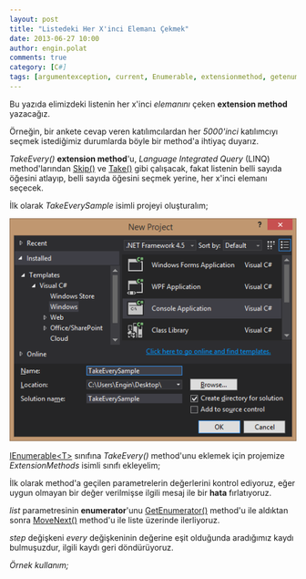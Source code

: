 ```yaml
---
layout: post
title: "Listedeki Her X'inci Elemanı Çekmek"
date: 2013-06-27 10:00
author: engin.polat
comments: true
category: [C#]
tags: [argumentexception, current, Enumerable, extensionmethod, getenumerator, IEnumerable, ienumerator, interface, linq, method, MoveNext, range, return, skip, take, throw, while, yield]
---
```

Bu yazıda elimizdeki listenin her x'inci *elemanını* çeken **extension method** yazacağız.

Örneğin, bir ankete cevap veren katılımcılardan her *5000'inci* katılımcıyı seçmek istediğimiz durumlarda böyle bir method'a ihtiyaç duyarız.

*TakeEvery()* **extension method**'u, *Language Integrated Query* (LINQ) method'larından <a href="http://msdn.microsoft.com/en-us/library/bb358985.aspx" title="Enumerable.Skip&lt;TSource&gt; Method" target="_blank">Skip()</a> ve <a href="http://msdn.microsoft.com/en-us/library/bb503062.aspx" title="Enumerable.Take&lt;TSource&gt; Method" target="_blank">Take()</a> gibi çalışacak, fakat listenin belli sayıda öğesini atlayıp, belli sayıda öğesini seçmek yerine, her x'inci elemanı seçecek.

İlk olarak *TakeEverySample* isimli projeyi oluşturalım;

![](/assets/uploads/2013/06/TakeEvery-1.png)

<a href="http://msdn.microsoft.com/en-us/library/9eekhta0.aspx" title="IEnumerable&lt;T&gt; Interface" target="_blank">IEnumerable&lt;T&gt;</a> sınıfına *TakeEvery()* method'unu eklemek için projemize *ExtensionMethods* isimli sınıfı ekleyelim;

<script src="https://gist.github.com/polatengin/615467d1a36fae0d77d18f32b71c1db6?file=ExtensionMethods.cs"></script>

İlk olarak method'a geçilen parametrelerin değerlerini kontrol ediyoruz, eğer uygun olmayan bir değer verilmişse ilgili mesaj ile bir **hata** fırlatıyoruz.

*list* parametresinin **enumerator**'unu <a href="http://msdn.microsoft.com/library/system.collections.ienumerable.getenumerator" title="IEnumerable.GetEnumerator Method" target="_blank">GetEnumerator()</a> method'u ile aldıktan sonra <a href="http://msdn.microsoft.com/library/system.collections.ienumerator.movenext" title="IEnumerator.MoveNext Method" target="_blank">MoveNext()</a> method'u ile liste üzerinde ilerliyoruz.

*step* değişkeni *every* değişkeninin değerine eşit olduğunda aradığımız kaydı bulmuşuzdur, ilgili kaydı geri döndürüyoruz.

*Örnek kullanım;*

<script src="https://gist.github.com/polatengin/615467d1a36fae0d77d18f32b71c1db6?file=Program.cs"></script>